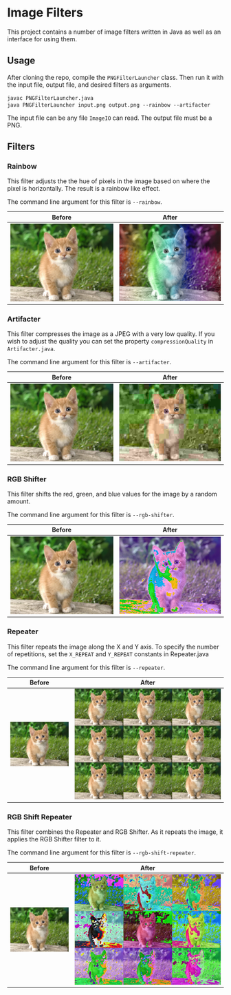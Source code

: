 # Image Filters

This project contains a number of image filters written in Java as well as an interface for using them.

## Usage

After cloning the repo, compile the `PNGFilterLauncher` class.
Then run it with the input file, output file, and desired filters as arguments.

```shell
javac PNGFilterLauncher.java
java PNGFilterLauncher input.png output.png --rainbow --artifacter
```

The input file can be any file `ImageIO` can read.
The output file must be a PNG.

## Filters

### Rainbow

This filter adjusts the the hue of pixels in the image based on where the pixel is horizontally.
The result is a rainbow like effect.

The command line argument for this filter is `--rainbow`.

| Before | After |
|--------|-------|
| ![Before](https://github.com/jmhooper/JavaImageFilters/blob/master/img/rainbow/before.png) | ![After](https://github.com/jmhooper/JavaImageFilters/blob/master/img/rainbow/after.png) |

### Artifacter

This filter compresses the image as a JPEG with a very low quality.
If you wish to adjust the quality you can set the property `compressionQuality` in `Artifacter.java`.

The command line argument for this filter is `--artifacter`.

| Before | After |
|--------|-------|
| ![Before](https://github.com/jmhooper/JavaImageFilters/blob/master/img/artifacter/before.png) | ![After](https://github.com/jmhooper/JavaImageFilters/blob/master/img/artifacter/after.png) |

### RGB Shifter

This filter shifts the red, green, and blue values for the image by a random amount.

The command line argument for this filter is `--rgb-shifter`.

| Before | After |
|--------|-------|
| ![Before](https://github.com/jmhooper/JavaImageFilters/blob/master/img/rgb-shifter/before.png) | ![After](https://github.com/jmhooper/JavaImageFilters/blob/master/img/rgb-shifter/after.png) |

### Repeater

This filter repeats the image along the X and Y axis.
To specify the number of repetitions, set the `X_REPEAT` and `Y_REPEAT` constants in Repeater.java

The command line argument for this filter is `--repeater`.

| Before | After |
|--------|-------|
| ![Before](https://github.com/jmhooper/JavaImageFilters/blob/master/img/repeater/before.png) | ![After](https://github.com/jmhooper/JavaImageFilters/blob/master/img/repeater/after.png) |

### RGB Shift Repeater

This filter combines the Repeater and RGB Shifter.
As it repeats the image, it applies the RGB Shifter filter to it.

The command line argument for this filter is `--rgb-shift-repeater`.

| Before | After |
|--------|-------|
| ![Before](https://github.com/jmhooper/JavaImageFilters/blob/master/img/rgb-shift-repeater/before.png) | ![After](https://github.com/jmhooper/JavaImageFilters/blob/master/img/rgb-shift-repeater/after.png) |
